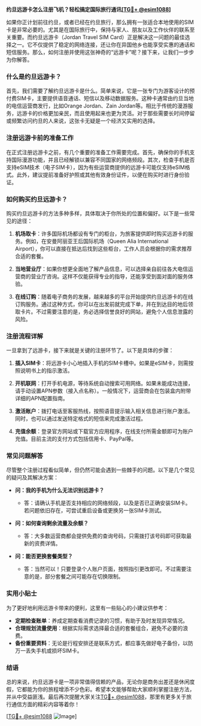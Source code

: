 **约旦远游卡怎么注册飞机？轻松搞定国际旅行通讯[[TG💪+ @esim1088](https://t.me/s/esim1088)]**

如果你正计划前往约旦，或者已经在约旦旅行，那么拥有一张适合本地使用的SIM卡是非常必要的。尤其是在国际旅行中，保持与家人、朋友以及工作伙伴的联系至关重要。而约旦远游卡（Jordan Travel SIM Card）正是解决这一问题的最佳选择之一。它不仅提供了稳定的网络连接，还让你在异国他乡也能享受实惠的通话和短信服务。那么，如何注册并使用这张神奇的“远游卡”呢？接下来，让我们一步步为你解答。

### 什么是约旦远游卡？

首先，我们需要了解约旦远游卡是什么。简单来说，它是一张专门为游客设计的预付费SIM卡，主要提供语音通话、短信以及移动数据服务。这种卡通常由约旦当地的电信运营商发行，比如Orange Jordan、Zain Jordan等。相比于传统的漫游服务，远游卡的价格更加亲民，而且使用起来也更为灵活。对于那些需要长时间停留或频繁访问约旦的人来说，这张卡无疑是一个经济又实用的选择。

### 注册远游卡前的准备工作

在正式注册远游卡之前，有几个重要的准备工作需要完成。首先，确保你的手机支持国际漫游功能，并且已经解锁以兼容不同国家的网络频段。其次，检查手机是否支持eSIM技术（电子SIM卡），因为有些运营商提供的远游卡可能仅支持eSIM格式。此外，建议提前准备好护照或其他有效身份证件，以便在购买时进行身份验证。

### 如何购买约旦远游卡？

购买约旦远游卡的方法多种多样，具体取决于你所处的位置和偏好。以下是一些常见的途径：

1. **机场取卡**：许多国际机场都设有专门的柜台，为旅客提供即时购买远游卡的服务。例如，在安曼阿丽亚王后国际机场（Queen Alia International Airport），你可以直接在抵达后找到这些柜台，工作人员会根据你的需求推荐合适的套餐。

2. **当地营业厅**：如果你想更全面地了解产品信息，可以选择亲自前往各大电信运营商的营业厅咨询。这样不仅能获得专业的指导，还能享受到面对面的服务体验。

3. **在线订购**：随着电子商务的发展，越来越多的平台开始提供约旦远游卡的在线订购服务。通过这种方式，你可以在出发前就完成下单，并在到达目的地后领取卡片。不过需要注意的是，务必选择信誉良好的网站，避免个人信息泄露的风险。

### 注册流程详解

一旦拿到了远游卡，接下来就是关键的注册环节了。以下是具体的步骤：

1. **插入SIM卡**：将远游卡小心地插入手机的SIM卡槽中。如果是eSIM卡，则需按照说明书上的指示激活。

2. **开机联网**：打开手机电源，等待系统自动搜索可用网络。如果未能成功连接，请手动设置APN参数（接入点名称）。一般情况下，运营商会在包装盒内附带详细的APN配置指南。

3. **激活账户**：拨打电话至客服热线，按照语音提示输入相关信息进行账户激活。同时，也可以通过发送特定格式的短信来完成激活过程。

4. **充值余额**：登录官方网站或下载官方应用程序，在线支付所需金额即可为账户充值。目前主流的支付方式包括信用卡、PayPal等。

### 常见问题解答

尽管整个注册过程看似简单，但仍然可能会遇到一些棘手的问题。以下是几个常见的疑问及其解决方案：

- **问：我的手机为什么无法识别远游卡？**
  - 答：请确认手机是否支持相应的网络频段，以及是否已正确安装SIM卡。若问题依旧存在，可尝试重启设备或更换另一张SIM卡测试。

- **问：如何查询剩余流量及余额？**
  - 答：大多数运营商都会提供免费的查询号码，只需拨打该号码即可获取最新的资费详情。

- **问：能否更换套餐类型？**
  - 答：当然可以！只要登录个人账户页面，按照指引更改即可。不过需要注意的是，部分套餐之间可能存在切换限制。

### 实用小贴士

为了更好地利用远游卡带来的便利，这里有一些贴心的小建议供参考：

- **定期检查账单**：养成定期查看消费记录的习惯，有助于及时发现异常情况。
- **合理规划流量使用**：根据实际需求选择最合适的套餐组合，避免不必要的浪费。
- **备份重要资料**：无论是行程安排还是联系方式，都应事先做好电子备份，以防万一丢失手机或损坏SIM卡。

### 结语

总的来说，约旦远游卡是一项非常值得信赖的产品，无论你是商务出差还是休闲度假，它都能为你的旅程增添不少色彩。希望本文能够帮助大家顺利掌握注册方法，并从中受益匪浅。最后再次提醒大家关注[TG💪+ @esim1088](https://t.me/s/esim1088)，那里有更多关于旅行通信方面的精彩内容等着你！

[[TG💪+ @esim1088](https://t.me/s/esim1088) ![Image](https://i.postimg.cc/4NQfJmqS/Snipaste-2025-05-13-00-14-12.png)]